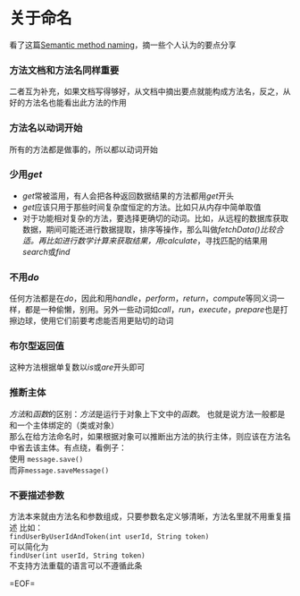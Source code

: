 # 关于命名
看了这篇[Semantic method naming](http://codelegance.com/semantic-method-naming/)，摘一些个人认为的要点分享

### 方法文档和方法名同样重要
二者互为补充，如果文档写得够好，从文档中摘出要点就能构成方法名，反之，从好的方法名也能看出此方法的作用

### 方法名以动词开始
所有的方法都是做事的，所以都以动词开始

### 少用*get*
* *get*常被滥用，有人会把各种返回数据结果的方法都用*get*开头
* *get*应该只用于那些时间复杂度恒定的方法。比如只从内存中简单取值
* 对于功能相对复杂的方法，要选择更确切的动词。比如，从远程的数据库获取数据，期间可能还进行数据提取，排序等操作，那么叫做*fetchData()*比较合适。再比如进行数学计算来获取结果，用*calculate*，寻找匹配的结果用*search*或*find*

### 不用*do*
任何方法都是在*do*，因此和用*handle*，*perform*，*return*，*compute*等同义词一样，都是一种偷懒，别用。另外一些动词如*call*，*run*，*execute*，*prepare*也是打擦边球，使用它们前要考虑能否用更贴切的动词

### 布尔型返回值
这种方法根据单复数以*is*或*are*开头即可

### 推断主体
*方法*和*函数*的区别：*方法*是运行于对象上下文中的*函数*。
也就是说方法一般都是和一个主体绑定的（类或对象）  
那么在给方法命名时，如果根据对象可以推断出方法的执行主体，则应该在方法名中省去该主体。有点绕，看例子：  
使用
`message.save()`  
而非`message.saveMessage()`  

### 不要描述参数
方法本来就由方法名和参数组成，只要参数名定义够清晰，方法名里就不用重复描述
比如：  
`findUserByUserIdAndToken(int userId, String token)`  
可以简化为  
`findUser(int userId, String token)`  
不支持方法重载的语言可以不遵循此条

=EOF=